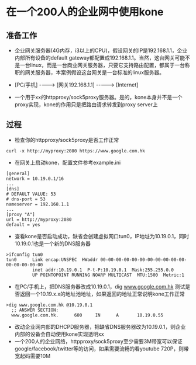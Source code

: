 # 在一个200人的企业网中使用kone
## 准备工作
  * 企业网关服务器(4G内存，i3以上的CPU)，假设网关的IP是192.168.1.1，企业内部所有设备的default gateway都配置成192.168.1.1。当然，这台网关可能不是一台linux，而是一台商业网关服务器，只要它支持路由配置，都属于一台称职的网关服务器，本案例假设这台网关是一台标准的linux服务器。
  * [PC/手机] ----> [网关192.168.1.1] -----> [Internet]

  * 一个用于xx的httpproxy/sock5proxy服务器。是的，kone本身并不是一个proxy实现，kone的作用只是把路由请求转发到proxy server上

##  过程
  * 检查你的httpproxy/sock5proxy是否工作正常
```
curl -x http://myproxy:2080 https://www.google.com.hk
```
  * 在网关上启动kone，配置文件参考example.ini
```
[general]
network = 10.19.0.1/16
...
[dns]
# DEFAULT VALUE: 53
# dns-port = 53
nameserver = 192.168.1.1
...
[proxy "A"]
url = http://myproxy:2080
default = yes
```
  * 查看kone是否启动成功，缺省会创建虚拟网口tun0，IP地址为10.19.0.1，同时10.19.0.1也是一个新的DNS服务器
```
>ifconfig tun0
tun0      Link encap:UNSPEC  HWaddr 00-00-00-00-00-00-00-00-00-00-00-00-00-00-00-00  
          inet addr:10.19.0.1  P-t-P:10.19.0.1  Mask:255.255.0.0
          UP POINTOPOINT RUNNING NOARP MULTICAST  MTU:1500  Metric:1
```

  * 在PC/手机上，把DNS服务器改成10.19.0.1，dig www.google.com.hk 测试是否返回一个10.19.x.x的地址池地址，如果返回的地址正常说明kone工作正常
```
>dig www.google.com.hk @10.19.0.1                   
  ;; ANSWER SECTION:                                  
  www.google.com.hk.      600     IN      A       10.19.0.55
```    
  * 改动企业网内部的DHCPD服务器，把缺省DNS服务器改为10.19.0.1，则企业内部的设备会自动使用kone实现透明xx
  * 一个200人的企业网络，httpproxy/sock5proxy至少需要3M带宽可以保证google/facebook/twitter等的访问，如果需要流畅的看youtube 720P，则带宽起码需要10M
